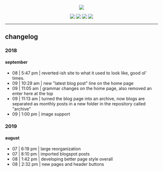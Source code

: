 <p align="center">
     <img src="https://raw.githubusercontent.com/rustMotherboard/rustmotherboard.github.io/master/images/site/website-header.png">
</p>

<p align="center">
    <img src="https://raw.githubusercontent.com/rustMotherboard/rustmotherboard.github.io/master/images/site/website-buttons0001.png">
    <img src="https://raw.githubusercontent.com/rustMotherboard/rustmotherboard.github.io/master/images/site/website-buttons0002.png">
    <img src="https://raw.githubusercontent.com/rustMotherboard/rustmotherboard.github.io/master/images/site/website-buttons0003.png">
    <img src="https://raw.githubusercontent.com/rustMotherboard/rustmotherboard.github.io/master/images/site/website-buttons0004.png">
</p>

---

## changelog

### 2018

#### september

* 08 | 5:47 pm | reverted-ish site to what it used to look like, good ol' times.
* 09 | 10:29 am | new "latest blog post" line on the home page
* 09 | 11:05 am | grammar changes on the home page, also removed an enter here at the top
* 09 | 11:13 am | turned the blog page into an archive, now blogs are separated as monthly posts in a new folder in the repository called "archive"
* 09 | 1:00 pm | image support

### 2019

#### august

* 07 | 6:19 pm | large reorganization
* 07 | 8:10 pm | imported blogspot posts
* 08 | 1:42 pm | developing better page style overall
* 08 | 2:32 pm | new pages and header buttons